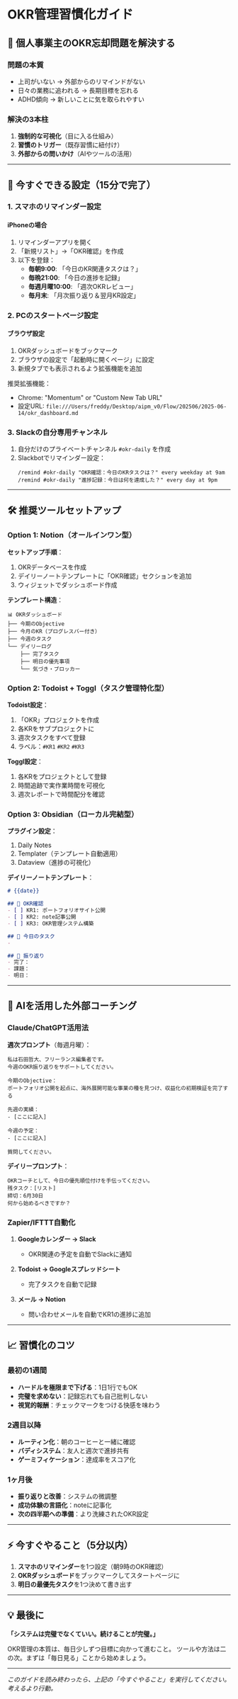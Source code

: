 # OKR管理習慣化ガイド

## 🚨 個人事業主のOKR忘却問題を解決する

### 問題の本質
- 上司がいない → 外部からのリマインドがない
- 日々の業務に追われる → 長期目標を忘れる
- ADHD傾向 → 新しいことに気を取られやすい

### 解決の3本柱
1. **強制的な可視化**（目に入る仕組み）
2. **習慣のトリガー**（既存習慣に紐付け）
3. **外部からの問いかけ**（AIやツールの活用）

---

## 📱 今すぐできる設定（15分で完了）

### 1. スマホのリマインダー設定

#### iPhoneの場合
1. リマインダーアプリを開く
2. 「新規リスト」→「OKR確認」を作成
3. 以下を登録：
   - **毎朝9:00**: 「今日のKR関連タスクは？」
   - **毎晩21:00**: 「今日の進捗を記録」
   - **毎週月曜10:00**: 「週次OKRレビュー」
   - **毎月末**: 「月次振り返り＆翌月KR設定」

### 2. PCのスタートページ設定

#### ブラウザ設定
1. OKRダッシュボードをブックマーク
2. ブラウザの設定で「起動時に開くページ」に設定
3. 新規タブでも表示されるよう拡張機能を追加

推奨拡張機能：
- Chrome: "Momentum" or "Custom New Tab URL"
- 設定URL: `file:///Users/freddy/Desktop/aipm_v0/Flow/202506/2025-06-14/okr_dashboard.md`

### 3. Slackの自分専用チャンネル

1. 自分だけのプライベートチャンネル `#okr-daily` を作成
2. Slackbotでリマインダー設定：
   ```
   /remind #okr-daily "OKR確認：今日のKRタスクは？" every weekday at 9am
   /remind #okr-daily "進捗記録：今日は何を達成した？" every day at 9pm
   ```

---

## 🛠 推奨ツールセットアップ

### Option 1: Notion（オールインワン型）

**セットアップ手順**：
1. OKRデータベースを作成
2. デイリーノートテンプレートに「OKR確認」セクションを追加
3. ウィジェットでダッシュボード作成

**テンプレート構造**：
```
📊 OKRダッシュボード
├── 今期のObjective
├── 今月のKR（プログレスバー付き）
├── 今週のタスク
└── デイリーログ
    ├── 完了タスク
    ├── 明日の優先事項
    └── 気づき・ブロッカー
```

### Option 2: Todoist + Toggl（タスク管理特化型）

**Todoist設定**：
1. 「OKR」プロジェクトを作成
2. 各KRをサブプロジェクトに
3. 週次タスクをすべて登録
4. ラベル：`#KR1` `#KR2` `#KR3`

**Toggl設定**：
1. 各KRをプロジェクトとして登録
2. 時間追跡で実作業時間を可視化
3. 週次レポートで時間配分を確認

### Option 3: Obsidian（ローカル完結型）

**プラグイン設定**：
1. Daily Notes
2. Templater（テンプレート自動適用）
3. Dataview（進捗の可視化）

**デイリーノートテンプレート**：
```markdown
# {{date}}

## 🎯 OKR確認
- [ ] KR1: ポートフォリオサイト公開
- [ ] KR2: note記事公開 
- [ ] KR3: OKR管理システム構築

## 📝 今日のタスク
- 

## 🔄 振り返り
- 完了：
- 課題：
- 明日：
```

---

## 🤖 AIを活用した外部コーチング

### Claude/ChatGPT活用法

**週次プロンプト**（毎週月曜）：
```
私は石田哲大、フリーランス編集者です。
今週のOKR振り返りをサポートしてください。

今期のObjective：
ポートフォリオ公開を起点に、海外展開可能な事業の種を見つけ、収益化の初期検証を完了する

先週の実績：
- [ここに記入]

今週の予定：
- [ここに記入]

質問してください。
```

**デイリープロンプト**：
```
OKRコーチとして、今日の優先順位付けを手伝ってください。
残タスク：[リスト]
締切：6月30日
何から始めるべきですか？
```

### Zapier/IFTTT自動化

1. **Googleカレンダー → Slack**
   - OKR関連の予定を自動でSlackに通知

2. **Todoist → Googleスプレッドシート**
   - 完了タスクを自動で記録

3. **メール → Notion**
   - 問い合わせメールを自動でKR1の進捗に追加

---

## 📈 習慣化のコツ

### 最初の1週間
- **ハードルを極限まで下げる**：1日1行でもOK
- **完璧を求めない**：記録忘れても自己批判しない
- **視覚的報酬**：チェックマークをつける快感を味わう

### 2週目以降
- **ルーティン化**：朝のコーヒーと一緒に確認
- **バディシステム**：友人と週次で進捗共有
- **ゲーミフィケーション**：達成率をスコア化

### 1ヶ月後
- **振り返りと改善**：システムの微調整
- **成功体験の言語化**：noteに記事化
- **次の四半期への準備**：より洗練されたOKR設定

---

## ⚡ 今すぐやること（5分以内）

1. **スマホのリマインダー**を1つ設定（朝9時のOKR確認）
2. **OKRダッシュボード**をブックマークしてスタートページに
3. **明日の最優先タスク**を1つ決めて書き出す

---

## 💡 最後に

**「システムは完璧でなくていい。続けることが完璧。」**

OKR管理の本質は、毎日少しずつ目標に向かって進むこと。
ツールや方法は二の次。まずは「毎日見る」ことから始めましょう。

---

*このガイドを読み終わったら、上記の「今すぐやること」を実行してください。考えるより行動。* 